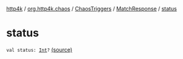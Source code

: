 [http4k](../../../index.md) / [org.http4k.chaos](../../index.md) / [ChaosTriggers](../index.md) / [MatchResponse](index.md) / [status](./status.md)

# status

`val status: `[`Int`](https://kotlinlang.org/api/latest/jvm/stdlib/kotlin/-int/index.html)`?` [(source)](https://github.com/http4k/http4k/blob/master/http4k-testing-chaos/src/main/kotlin/org/http4k/chaos/ChaosTriggers.kt#L86)
